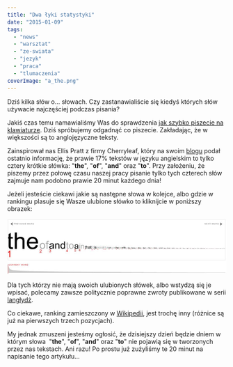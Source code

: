 ```yaml
---
title: "Dwa łyki statystyki"
date: "2015-01-09"
tags:
  - "news"
  - "warsztat"
  - "ze-swiata"
  - "jezyk"
  - "praca"
  - "tlumaczenia"
coverImage: "a_the.png"
---
```


Dziś kilka słów o... słowach. Czy zastanawialiście się kiedyś których słów
używacie najczęściej podczas pisania?

Jakiś czas temu namawialiśmy Was do sprawdzenia
[jak szybko piszecie na klawiaturze](http://techwriter.pl/umiesz-pisac/). Dziś
spróbujemy odgadnąć co piszecie. Zakładając, że w większości są to anglojęzyczne
teksty.

Zainspirował nas Ellis Pratt z firmy Cherryleaf, który na swoim
[blogu](http://www.cherryleaf.com/blog/2014/12/the-four-common-words-that-account-for-19-minutes-of-a-typical-technical-communicators-day/) podał
ostatnio informację, że prawie 17% tekstów w języku angielskim to tylko cztery
krótkie słówka: "**the**", "**of**", "**and**" oraz "**to**". Przy założeniu, że
piszemy przez połowę czasu naszej pracy pisanie tylko tych czterech słów zajmuje
nam podobno prawie 20 minut każdego dnia!

Jeżeli jesteście ciekawi jakie są następne słowa w kolejce, albo gdzie w
rankingu plasuje się Wasze ulubione słówko to kliknijcie w poniższy obrazek:

[![the_of_and_to](images/the_of_and_to.jpg)](http://www.wordcount.org/main.php)

Dla tych którzy nie mają swoich ulubionych słówek, albo wstydzą się je wpisać,
polecamy zawsze politycznie poprawne zwroty publikowane w serii
[langłydż](http://techwriter.pl/category/langlydz/).

Co ciekawe, ranking zamieszczony w
[Wikipedii](http://en.wikipedia.org/wiki/Most_common_words_in_English), jest
trochę inny (różnice są już na pierwszych trzech pozycjach).

My jednak zmuszeni jesteśmy ogłosić, że dzisiejszy dzień będzie dniem w którym
słowa  "**the**", "**of**", "**and**" oraz "**to**" nie pojawią się w tworzonych
przez nas tekstach. Ani razu! Po prostu już zużyliśmy te 20 minut na napisanie
tego artykułu...
